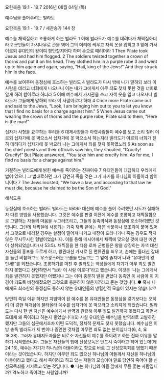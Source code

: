 요한복음 19:1 - 19:7 
2016년 08월 04일 (목)

예수님을 풀어주려는 빌라도



요한복음 19:1 - 19:7 / 새찬송가 144 장


예수를 채찍질하고 조롱하게 하는 빌라도
1 이에 빌라도가 예수를 데려다가 채찍질하더라 2 군인들이 가시나무로 관을 엮어 그의 머리에 씌우고 자색 옷을 입히고 3 앞에 가서 이르되 유대인의 왕이여 평안할지어다 하며 손으로 때리더라
1 Then Pilate took Jesus and had him flogged. 2 The soldiers twisted together a crown of thorns and put it on his head. They clothed him in a purple robe 3 and went up to him again and again, saying, "Hail, king of the Jews!" And they struck him in the face. 

예수를 보여주며 동정심에 호소하는 빌라도
4 빌라도가 다시 밖에 나가 말하되 보라 이 사람을 데리고 너희에게 나오나니 이는 내가 그에게서 아무 죄도 찾지 못한 것을 너희로 알게 하려 함이로라 하더라 5 이에 예수께서 가시관을 쓰고 자색 옷을 입고 나오시니 빌라도가 그들에게 말하되 보라 이 사람이로다 하매
4 Once more Pilate came out and said to the Jews, "Look, I am bringing him out to you to let you know that I find no basis for a charge against him." 5 When Jesus came out wearing the crown of thorns and the purple robe, Pilate said to them, "Here is the man!" 

십자가 사형을 요구하는 무리들
6 대제사장들과 아랫사람들이 예수를 보고 소리 질러 이르되 십자가에 못 박으소서 십자가에 못 박으소서 하는지라 빌라도가 이르되 너희가 친히 데려다가 십자가에 못 박으라 나는 그에게서 죄를 찾지 못하였노라 
6 As soon as the chief priests and their officials saw him, they shouted, "Crucify! Crucify!" But Pilate answered, "You take him and crucify him. As for me, I find no basis for a charge against him." 

거절하는 빌라도에게 밝힌 예수를 죽이려는 진짜이유
7 유대인들이 대답하되 우리에게 법이 있으니 그 법대로하면 그가 당연히 죽을 것은 그가 자기를 하나님의 아들이라 함이니이다
7 The Jews insisted, "We have a law, and according to that law he must die, because he claimed to be the Son of God."

해석도움





동정심에 호소하는 빌라도 
빌라도는 바라바 대신에 예수를 풀어 주려했던 시도가 실패하자 다른 방법을 사용했습니다. 그것은 예수를 판결 이전에 예수를 조롱하고 채찍질함으로 고발하는 자들의 마음을 누그러뜨리고, 그들의 동족의식과 동정심에 호소하려했던 것입니다. 그런데 채찍질에 사용되는 가죽 채찍 끝에는 작은 쇠붙이나 뼛조각이 붙어 있어서 그것으로 내리칠 경우는 살점이 떨어져 나가고 내장이 드러나거나 죽는 경우도 적지 않은 무시무시한 형벌이었습니다. 이를 통해 메시야께서 채찍에 맞으실 것에 대한 예언이 성취되었습니다(사 53:5). 채찍질을 한 다음 로마 군병들은 왕을 상징하는 자색 대신 자신들의 홍포를 두르게 하고, 왕관대신 가시로 된 면류관을 씌우고, 손에는 홀대신 갈대를 들린 비참하고도 우스꽝스러운 모습을 만들고는 그 앞에 줄지어 나와 “유대인의 왕 만세!”를 외쳤습니다. 조롱하기를 마친 후 빌라도는 백성들에게 자기가 아무 죄도 발견하지 못했다고 선언하면서 “보라 이 사람 이로다”라고 했습니다. 이것은 ‘나는 그에게서 죄를 발견하지 못했지만 어쨌거나 그는 이미 충분히 벌을 받았다 동족인 이 사람이 이 지경이 되도록 비참해졌으면 그것으로 충분하지 않은가?’라고 묻는 것입니다.
● 혹시 나에게도 최소한의 동정심도 통하지 않는 유대인들의 냉혈한적 모습이 있지는 않습니까? 

당연히 죽일 이유 
하지만 피범벅이 된 예수를 본 유대인들은 동정심을 갖기보다는 오히려 더 강한 적개심에 불타올라 예수를 십자가에 못 박으라고 소리치게 되었습니다. 빌라도는 다시 한 번 자신은 예수에게서 반역과 관련해 아무 죄도 발견하지 못했다고 하면서 도대체 왜 죽이려고 하는지 물었습니다(6) 사실 유대인은 예수님을 반역죄로 고발하긴 했지만 그들의 심문에서조차 어떤 도덕적, 정치적 문제도 찾지 못했습니다. 예수님은 이방 총독 빌라도가 세 번이나 증언한 것처럼 아무런 죄도 없는 분이십니다(6, 4, 요18:38). 그러자 유대지도자들은 비로소 자신들이 예수를 죽이려고 하는 진짜 이유를 말하기 시작했습니다. 그들은 자신들의 법에 신성모독은 반드시 죽이라고 되어 있는데(레24:16), 예수는 자기가 하나님의 아들이라고 함으로 바로 그 신성모독죄를 범했기 때문이라는 것이었습니다. 하지만 아무런 죄도 없으신 하나님의 아들께서 자신을 하나님의 아들이라고 했다고 해서 죽이려고 하고 있는 저들의 모습이야 말로 당연히 죽어야 할 신성모독죄를 저지르고 있는 것입니다.
● 나는 하나님의 아들 앞에서 무릎 꿇는 사람입니까? 격노하고 죽이려는 사람입니까?